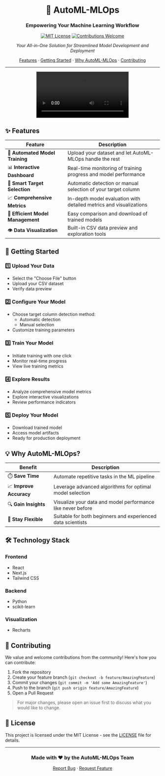 <div align="center">

# 🤖 AutoML-MLOps

### Empowering Your Machine Learning Workflow

[![MIT License](https://img.shields.io/badge/License-MIT-green.svg)](https://choosealicense.com/licenses/mit/)
[![Contributions Welcome](https://img.shields.io/badge/contributions-welcome-brightgreen.svg?style=flat)](https://github.com/yourusername/AutoML-MLOps/issues)

*Your All-in-One Solution for Streamlined Model Development and Deployment*

[Features](#features) · [Getting Started](#getting-started) · [Why AutoML-MLOps](#why-automl-mlops) · [Contributing](#contributing)

</div>

---
<div align="center">
  <video src="AutoML-OPS-Summary.mp4" controls></video>
</div>

## ✨ Features

<div align="center">

| Feature | Description |
|---------|-------------|
| 🚀 **Automated Model Training** | Upload your dataset and let AutoML-MLOps handle the rest |
| 📊 **Interactive Dashboard** | Real-time monitoring of training progress and model performance |
| 🎯 **Smart Target Selection** | Automatic detection or manual selection of your target column |
| 📈 **Comprehensive Metrics** | In-depth model evaluation with detailed metrics and visualizations |
| 💾 **Efficient Model Management** | Easy comparison and download of trained models |
| 👁️ **Data Visualization** | Built-in CSV data preview and exploration tools |

</div>

## 🚀 Getting Started

### 1️⃣ Upload Your Data
- Select the "Choose File" button
- Upload your CSV dataset
- Verify data preview

### 2️⃣ Configure Your Model
- Choose target column detection method:
  - Automatic detection
  - Manual selection
- Customize training parameters

### 3️⃣ Train Your Model
- Initiate training with one click
- Monitor real-time progress
- View live training metrics

### 4️⃣ Explore Results
- Analyze comprehensive model metrics
- Explore interactive visualizations
- Review performance indicators

### 5️⃣ Deploy Your Model
- Download trained model
- Access model artifacts
- Ready for production deployment

## 💡 Why AutoML-MLOps?

<div align="center">

| Benefit | Description |
|---------|-------------|
| ⏱️ **Save Time** | Automate repetitive tasks in the ML pipeline |
| 📈 **Improve Accuracy** | Leverage advanced algorithms for optimal model selection |
| 🔍 **Gain Insights** | Visualize your data and model performance like never before |
| 🔄 **Stay Flexible** | Suitable for both beginners and experienced data scientists |

</div>

## 🛠️ Technology Stack

### Frontend
- React
- Next.js
- Tailwind CSS

### Backend
- Python
- scikit-learn

### Visualization
- Recharts

## 👥 Contributing

We value and welcome contributions from the community! Here's how you can contribute:

1. Fork the repository
2. Create your feature branch (`git checkout -b feature/AmazingFeature`)
3. Commit your changes (`git commit -m 'Add some AmazingFeature'`)
4. Push to the branch (`git push origin feature/AmazingFeature`)
5. Open a Pull Request

> For major changes, please open an issue first to discuss what you would like to change.

## 📄 License

This project is licensed under the MIT License - see the [LICENSE](LICENSE) file for details.

---

<div align="center">

### Made with ❤️ by the AutoML-MLOps Team

[Report Bug](https://github.com/yourusername/AutoML-MLOps/issues) · [Request Feature](https://github.com/yourusername/AutoML-MLOps/issues)

</div>
